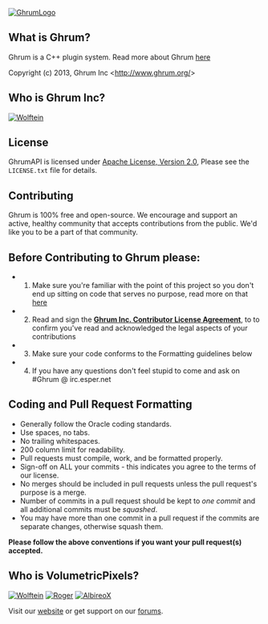 <a href="http://www.volumetricpixels.com">![GhrumLogo][Project Logo]</a>

## What is Ghrum?
Ghrum is a C++ plugin system. Read more about Ghrum [here][GhrumWiki]

Copyright (c) 2013, Ghrum Inc <<http://www.ghrum.org/>>

## Who is Ghrum Inc?
[![Wolftein](http://www.gravatar.com/avatar/4432d473ae6cf768348462aaf04d1f8e.png)](http://www.ghrum.org/index.php?members/wolftein.1/)

## License
GhrumAPI is licensed under [Apache License, Version 2.0][License],  Please see the `LICENSE.txt` file for details.

## Contributing
Ghrum is 100% free and open-source. We encourage and support an active, healthy community that accepts contributions from the public. We'd like you to be a part of that community.

## Before Contributing to Ghrum please:
* 1. Make sure you're familiar with the point of this project so you don't end up sitting on code that serves no purpose, read more on that [here][GhrumWiki]
* 2. Read and sign the [**Ghrum Inc. Contributor License Agreement**][GhrumCLA], to  to confirm you've read and acknowledged the legal aspects of your contributions
* 3. Make sure your code conforms to the Formatting guidelines below
* 4. If you have any questions don't feel stupid to come and ask on #Ghrum @ irc.esper.net


## Coding and Pull Request Formatting
* Generally follow the Oracle coding standards.
* Use spaces, no tabs.
* No trailing whitespaces.
* 200 column limit for readability.
* Pull requests must compile, work, and be formatted properly.
* Sign-off on ALL your commits - this indicates you agree to the terms of our license.
* No merges should be included in pull requests unless the pull request's purpose is a merge.
* Number of commits in a pull request should be kept to *one commit* and all additional commits must be *squashed*.
* You may have more than one commit in a pull request if the commits are separate changes, otherwise squash them.

**Please follow the above conventions if you want your pull request(s) accepted.**

## Who is VolumetricPixels?
[![Wolftein](http://www.gravatar.com/avatar/4432d473ae6cf768348462aaf04d1f8e.png)](http://www.volumetricpixels.com/index.php?members/wolftein.14/)
[![Roger](http://www.gravatar.com/avatar/7962fc6e594821902af1f0752f34bf48)](http://www.volumetricpixels.com/index.php?members/roger.2/)
[![AlbireoX](http://www.gravatar.com/avatar/9c5c3b395c30ab444a71bd0d52ddd73c)](http://volumetricpixels.com/index.php?members/albireox.9/)

Visit our [website][VPWebsite] or get support on our [forums][VPForums].

[Project Logo]: http://www.volumetricpixels.com/styles/xenblock/xenforo/logo.png
[License]: https://github.com/Wolftein/GhrumAPI/LICENSE.txt

[VPWebsite]: http://www.volumetricpixels.com
[VPForums]: http://www.volumetricpixels.com

[GhrumGithub]: https://github.com/Wolftein/Ghrum
[GhrumAPIGithub]: https://github.com/Wolftein/GhrumAPI
[GhrumExamplesGithub]: https://github.com/Wolftein/Ghrum-Examples
[GhrumWiki]: https://github.com/Wolftein/Ghrum/wiki
[GhrumCLA]: https://docs.google.com/forms/d/1uTJ-oy4b2n7r-qBCnLjupuy8WKUET_wmwyaldRc9A7Y/viewform
